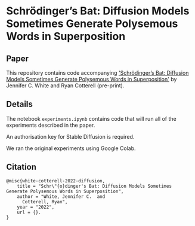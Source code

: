 # Schrödinger’s Bat: Diffusion Models Sometimes Generate Polysemous Words in Superposition

## Paper

This repository contains code accompanying ['Schrödinger’s Bat: Diffusion Models Sometimes Generate Polysemous Words in Superposition'](link) by Jennifer C. White and Ryan Cotterell (pre-print).

## Details

The notebook `experiments.ipynb` contains code that will run all of the experiments described in the paper.

An authorisation key for Stable Diffusion is required.

We ran the original experiments using Google Colab.

## Citation

```
@misc{white-cotterell-2022-diffusion,
    title = "Schr\"{o}dinger's Bat: Diffusion Models Sometimes Generate Polysemous Words in Superposition",
    author = "White, Jennifer C.  and
      Cotterell, Ryan",
    year = "2022",
    url = {}.
}
```

